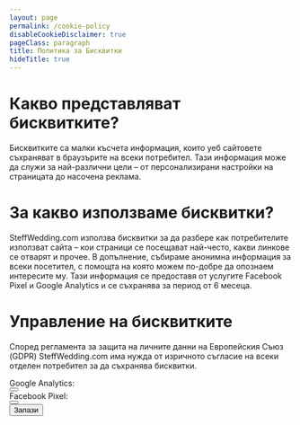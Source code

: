 ```yaml
---
layout: page
permalink: /cookie-policy
disableCookieDisclaimer: true
pageClass: paragraph
title: Политика за Бисквитки
hideTitle: true
---
```


# Какво представляват бисквитките?
Бисквитките са малки късчета информация, които уеб сайтовете съхраняват в браузърите на всеки потребител. Тази информация може да служи за най-различни цели – от персонализирани настройки на страницата до насочена реклама.

# За какво използваме бисквитки?
SteffWedding.com използва бисквитки за да разбере как потребителите използват сайта – кои страници се посещават най-често, какви линкове се отварят и прочее. В допълнение, събираме анонимна информация за всеки посетител, с помощта на която можем по-добре да опознаем интересите му. Тази информация се предоставя от услугите Facebook Pixel и Google Analytics и се съхранява за период от 6 месеца.

# Управление на бисквитките
Според регламента за защита на личните данни на Европейския Съюз (GDPR) SteffWedding.com има нужда от изричното съгласие на всеки отделен потребител за да съхранява бисквитки.

<div class="vbox center">
  <div class="vbox">
    <div class="hbox">
      <div class="text">Google Analytics:</div>
      <button id="manage-ga-cookies" class="toggle" onclick="this.dataset.active = this.dataset.active === 't' ? 'f' : 't'"></button>
    </div>
    <div class="hbox">
      <div class="text">Facebook Pixel:</div>
      <button id="manage-fbp-cookies" class="toggle" onclick="this.dataset.active = this.dataset.active === 't' ? 'f' : 't'"></button>
    </div>
    <button id="save-cookies" class="button">Запази</button>
  </div>
</div>

<script>
  const gaCookiesButton = document.getElementById('manage-ga-cookies');
  const fbpCookiesButton = document.getElementById('manage-fbp-cookies');
  const saveCookiesButton = document.getElementById('save-cookies');

  gaCookiesButton.dataset.active = isGoogleAnalyticsAllowed() ? 't' : 'f';
  fbpCookiesButton.dataset.active = isFacebookPixelAllowed() ? 't' : 'f';

  saveCookiesButton.addEventListener('click', () => {
    allowFacebookPixel(fbpCookiesButton.dataset.active === 't');
    allowGoogleAnalytics(gaCookiesButton.dataset.active === 't');
    updateCookieConsnetSettings();
  });
</script>